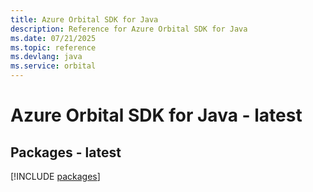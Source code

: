 ```yaml
---
title: Azure Orbital SDK for Java
description: Reference for Azure Orbital SDK for Java
ms.date: 07/21/2025
ms.topic: reference
ms.devlang: java
ms.service: orbital
---
```

# Azure Orbital SDK for Java - latest
## Packages - latest
[!INCLUDE [packages](orbital-index.md)]